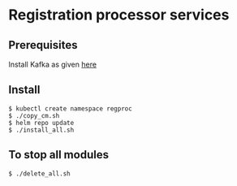 # Registration processor services

## Prerequisites
Install Kafka as given [here](kafka/README.md)

## Install
```
$ kubectl create namespace regproc
$ ./copy_cm.sh
$ helm repo update
$ ./install_all.sh 
```
## To stop all modules
```
$ ./delete_all.sh
```

